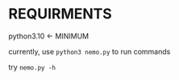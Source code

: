 # REQUIRMENTS

python3.10 <- MINIMUM

currently, use `python3 nemo.py` to run commands

try `nemo.py -h`
